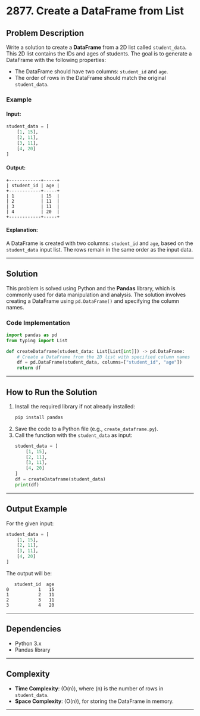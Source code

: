 # 2877. Create a DataFrame from List

## Problem Description

Write a solution to create a **DataFrame** from a 2D list called `student_data`. This 2D list contains the IDs and ages of students. The goal is to generate a DataFrame with the following properties:

- The DataFrame should have two columns: `student_id` and `age`.
- The order of rows in the DataFrame should match the original `student_data`.

### Example

#### Input:
```python
student_data = [
    [1, 15],
    [2, 11],
    [3, 11],
    [4, 20]
]
```

#### Output:
```
+------------+-----+
| student_id | age |
+------------+-----+
| 1          | 15  |
| 2          | 11  |
| 3          | 11  |
| 4          | 20  |
+------------+-----+
```

#### Explanation:
A DataFrame is created with two columns: `student_id` and `age`, based on the `student_data` input list. The rows remain in the same order as the input data.

---

## Solution

This problem is solved using Python and the **Pandas** library, which is commonly used for data manipulation and analysis. The solution involves creating a DataFrame using `pd.DataFrame()` and specifying the column names.

### Code Implementation
```python
import pandas as pd
from typing import List

def createDataframe(student_data: List[List[int]]) -> pd.DataFrame:
    # Create a DataFrame from the 2D list with specified column names
    df = pd.DataFrame(student_data, columns=["student_id", "age"])
    return df
```

---

## How to Run the Solution

1. Install the required library if not already installed:
   ```bash
   pip install pandas
   ```
2. Save the code to a Python file (e.g., `create_dataframe.py`).
3. Call the function with the `student_data` as input:
   ```python
   student_data = [
       [1, 15],
       [2, 11],
       [3, 11],
       [4, 20]
   ]
   df = createDataframe(student_data)
   print(df)
   ```

---

## Output Example
For the given input:
```python
student_data = [
    [1, 15],
    [2, 11],
    [3, 11],
    [4, 20]
]
```

The output will be:
```
   student_id  age
0           1   15
1           2   11
2           3   11
3           4   20
```

---

## Dependencies
- Python 3.x
- Pandas library

---

## Complexity
- **Time Complexity**: \(O(n)\), where \(n\) is the number of rows in `student_data`.
- **Space Complexity**: \(O(n)\), for storing the DataFrame in memory.

---

